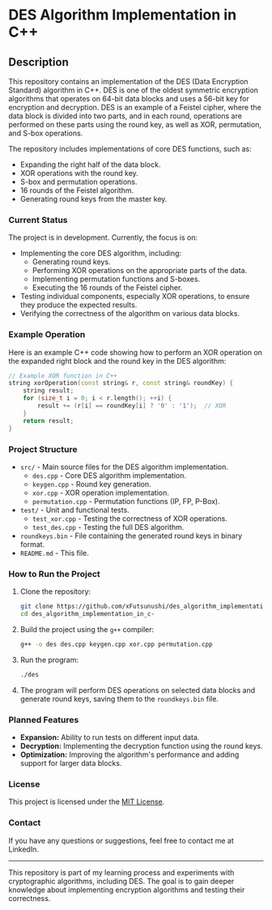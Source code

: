 
# DES Algorithm Implementation in C++

## Description

This repository contains an implementation of the DES (Data Encryption Standard) algorithm in C++. DES is one of the oldest symmetric encryption algorithms that operates on 64-bit data blocks and uses a 56-bit key for encryption and decryption. DES is an example of a Feistel cipher, where the data block is divided into two parts, and in each round, operations are performed on these parts using the round key, as well as XOR, permutation, and S-box operations.

The repository includes implementations of core DES functions, such as:
- Expanding the right half of the data block.
- XOR operations with the round key.
- S-box and permutation operations.
- 16 rounds of the Feistel algorithm.
- Generating round keys from the master key.

### Current Status

The project is in development. Currently, the focus is on:
- Implementing the core DES algorithm, including:
  - Generating round keys.
  - Performing XOR operations on the appropriate parts of the data.
  - Implementing permutation functions and S-boxes.
  - Executing the 16 rounds of the Feistel cipher.
- Testing individual components, especially XOR operations, to ensure they produce the expected results.
- Verifying the correctness of the algorithm on various data blocks.

### Example Operation

Here is an example C++ code showing how to perform an XOR operation on the expanded right block and the round key in the DES algorithm:

```cpp
// Example XOR function in C++
string xorOperation(const string& r, const string& roundKey) {
    string result;
    for (size_t i = 0; i < r.length(); ++i) {
        result += (r[i] == roundKey[i] ? '0' : '1');  // XOR
    }
    return result;
}
```

### Project Structure

- `src/` - Main source files for the DES algorithm implementation.
  - `des.cpp` - Core DES algorithm implementation.
  - `keygen.cpp` - Round key generation.
  - `xor.cpp` - XOR operation implementation.
  - `permutation.cpp` - Permutation functions (IP, FP, P-Box).
- `test/` - Unit and functional tests.
  - `test_xor.cpp` - Testing the correctness of XOR operations.
  - `test_des.cpp` - Testing the full DES algorithm.
- `roundkeys.bin` - File containing the generated round keys in binary format.
- `README.md` - This file.

### How to Run the Project

1. Clone the repository:
   ```bash
   git clone https://github.com/xFutsunushi/des_algorithm_implementation_in_c-.git
   cd des_algorithm_implementation_in_c-
   ```

2. Build the project using the `g++` compiler:
   ```bash
   g++ -o des des.cpp keygen.cpp xor.cpp permutation.cpp
   ```

3. Run the program:
   ```bash
   ./des
   ```

4. The program will perform DES operations on selected data blocks and generate round keys, saving them to the `roundkeys.bin` file.

### Planned Features

- **Expansion:** Ability to run tests on different input data.
- **Decryption:** Implementing the decryption function using the round keys.
- **Optimization:** Improving the algorithm's performance and adding support for larger data blocks.

### License

This project is licensed under the [MIT License](https://opensource.org/licenses/MIT).

### Contact

If you have any questions or suggestions, feel free to contact me at LinkedIn.

---

This repository is part of my learning process and experiments with cryptographic algorithms, including DES. The goal is to gain deeper knowledge about implementing encryption algorithms and testing their correctness.
